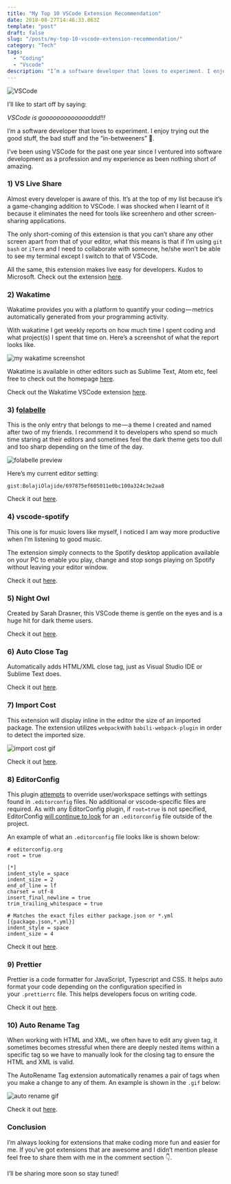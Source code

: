 ```yaml
---
title: "My Top 10 VSCode Extension Recommendation"
date: 2018-08-27T14:46:33.863Z
template: "post"
draft: false
slug: "/posts/my-top-10-vscode-extension-recommendation/"
category: "Tech"
tags:
  - "Coding"
  - "Vscode"
description: "I’m a software developer that loves to experiment. I enjoy trying out the good stuff, the bad stuff and the “in-betweeners” 🤭. I’ve been using VSCode for the past one year since I ventured into…"
---
```


![VSCode](https://miro.medium.com/max/2000/1*RjCk5IlzVaHpzE8EVW_Tiw.png)

I’ll like to start off by saying:

_VSCode is goooooooooooooddd!!!_

I’m a software developer that loves to experiment. I enjoy trying out the good stuff, the bad stuff and the “in-betweeners” 🤭.

I’ve been using VSCode for the past one year since I ventured into software development as a profession and my experience as been nothing short of amazing.

### 1) VS Live Share

Almost every developer is aware of this. It’s at the top of my list because it’s a game-changing addition to VSCode. I was shocked when I learnt of it because it eliminates the need for tools like screenhero and other screen-sharing applications.

The only short-coming of this extension is that you can’t share any other screen apart from that of your editor, what this means is that if I’m using `git bash` or `iTerm` and I need to collaborate with someone, he/she won’t be able to see my terminal except I switch to that of VSCode.

All the same, this extension makes live easy for developers. Kudos to Microsoft. Check out the extension [here](https://marketplace.visualstudio.com/items?itemName=MS-vsliveshare.vsliveshare).

### 2) Wakatime

Wakatime provides you with a platform to quantify your coding — metrics automatically generated from your programming activity.

With wakatime I get weekly reports on how much time I spent coding and what project(s) I spent that time on. Here’s a screenshot of what the report looks like.

![my wakatime screenshot](https://miro.medium.com/max/3160/1*MCIeZZesQPoZHIjPKBxQBg.png)

Wakatime is available in other editors such as Sublime Text, Atom etc, feel free to check out the homepage [here](https://wakatime.com/).

Check out the Wakatime VSCode extension [here](https://wakatime.com/vs-code).

### 3) f[olabelle](https://marketplace.visualstudio.com/items?itemName=cooproton.folabelle)

This is the only entry that belongs to me — a theme I created and named after two of my friends. I recommend it to developers who spend so much time staring at their editors and sometimes feel the dark theme gets too dull and too sharp depending on the time of the day.

![folabelle preview](https://miro.medium.com/max/6660/1*21gkXHgWSHLtM846Mlf15w.png)

Here’s my current editor setting:

`gist:BolajiOlajide/697875ef605011e0bc100a324c3e2aa8`

Check it out [here](https://marketplace.visualstudio.com/items?itemName=cooproton.folabelle).

### 4) vscode-spotify

This one is for music lovers like myself, I noticed I am way more productive when I’m listening to good music.

The extension simply connects to the Spotify desktop application available on your PC to enable you play, change and stop songs playing on Spotify without leaving your editor window.

Check it out [here](https://marketplace.visualstudio.com/items?itemName=shyykoserhiy.vscode-spotify).

### 5) Night Owl

Created by Sarah Drasner, this VSCode theme is gentle on the eyes and is a huge hit for dark theme users.

Check it out [here](https://marketplace.visualstudio.com/items?itemName=sdras.night-owl&WT.mc_id=twitter-social-sdras).

### 6) Auto Close Tag

Automatically adds HTML/XML close tag, just as Visual Studio IDE or Sublime Text does.

Check it out [here](https://marketplace.visualstudio.com/items?itemName=formulahendry.auto-close-tag).

### 7) Import Cost

This extension will display inline in the editor the size of an imported package. The extension utilizes `webpack`with `babili-webpack-plugin` in order to detect the imported size.

![import cost gif](https://miro.medium.com/max/1676/1*LbfI4D9XXiZYS1Slwsys5g.gif)

Check it out [here](https://marketplace.visualstudio.com/items?itemName=wix.vscode-import-cost).

### 8) EditorConfig

This plugin [attempts](https://marketplace.visualstudio.com/items?itemName=EditorConfig.EditorConfig#known-issues) to override user/workspace settings with settings found in `.editorconfig` files. No additional or vscode-specific files are required. As with any EditorConfig plugin, if `root=true` is not specified, EditorConfig [will continue to look](https://editorconfig.org/#file-location) for an `.editorconfig` file outside of the project.

An example of what an `.editorconfig` file looks like is shown below:

```
# editorconfig.org
root = true

[*]
indent_style = space
indent_size = 2
end_of_line = lf
charset = utf-8
insert_final_newline = true
trim_trailing_whitespace = true

# Matches the exact files either package.json or *.yml
[{package.json,*.yml}]
indent_style = space
indent_size = 4
```

Check it out [here](https://marketplace.visualstudio.com/items?itemName=EditorConfig.EditorConfig).

### 9) Prettier

Prettier is a code formatter for JavaScript, Typescript and CSS. It helps auto format your code depending on the configuration specified in your `.prettierrc` file. This helps developers focus on writing code.

Check it out [here](https://marketplace.visualstudio.com/items?itemName=esbenp.prettier-vscode).

### 10) Auto Rename Tag

When working with HTML and XML, we often have to edit any given tag, it sometimes becomes stressful when there are deeply nested items within a specific tag so we have to manually look for the closing tag to ensure the HTML and XML is valid.

The AutoRename Tag extension automatically renames a pair of tags when you make a change to any of them. An example is shown in the `.gif` below:

![auto rename gif](https://miro.medium.com/max/2880/1*ME0oAmIJdO6zaaYwL1DPwA.gif)

Check it out [here](https://marketplace.visualstudio.com/items?itemName=formulahendry.auto-rename-tag).

### Conclusion

I’m always looking for extensions that make coding more fun and easier for me. If you’ve got extensions that are awesome and I didn’t mention please feel free to share them with me in the comment section 👇.

I’ll be sharing more soon so stay tuned!
